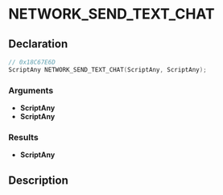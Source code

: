# NETWORK_SEND_TEXT_CHAT

## Declaration
```cpp
// 0x18C67E6D
ScriptAny NETWORK_SEND_TEXT_CHAT(ScriptAny, ScriptAny);
```

### Arguments
- **ScriptAny**
- **ScriptAny**

### Results
- **ScriptAny**

## Description
